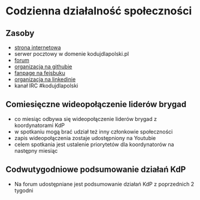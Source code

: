# Codzienna działalność społeczności

## Zasoby
 * [strona internetowa](http://kodujdlapolski.pl)
 * serwer pocztowy w domenie kodujdlapolski.pl
 * [forum](https://forum.kodujdlapolski.pl/)
 * [organizacja na githubie](https://github.com/kodujdlapolski)
 * [fanpage na fejsbuku](https://www.facebook.com/KodujDlaPolski)
 * [organizacja na linkedinie](https://www.linkedin.com/company/koduj-dla-polski)
 * kanał IRC #kodujdlapolski

## Comiesięczne wideopołączenie liderów brygad

 * co miesiąc odbywa się wideopołączenie liderów brygad z koordynatorami KdP
 * w spotkaniu mogą brać udział też inny członkowie społeczności
 * zapis wideopołączenia zostaje udostępniony na Youtubie
 * celem spotkania jest ustalenie priorytetów dla koordynatorów na następny miesiąc

## Codwutygodniowe podsumowanie działań KdP

 * Na forum udostępniane jest podsumowanie działań KdP z poprzednich 2 tygodni
